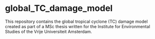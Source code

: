 # global_TC_damage_model
This repository contains the global tropical cyclone (TC) damage model created as part of a MSc thesis written for the Institute for Environmental Studies of the Vrije Universiteit Amsterdam.
